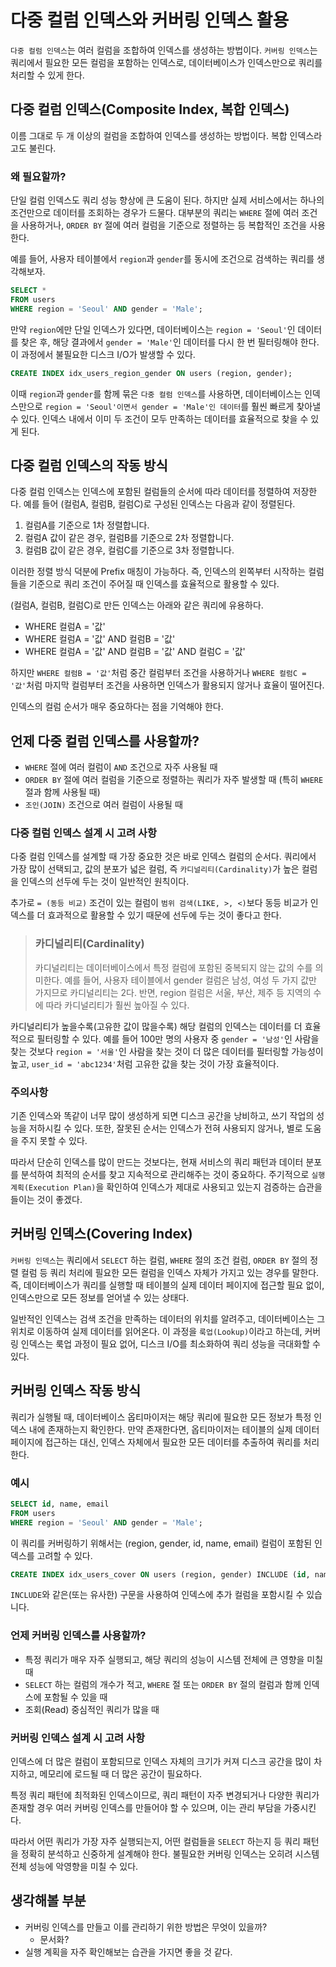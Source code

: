 # 다중 컬럼 인덱스와 커버링 인덱스 활용

`다중 컬럼 인덱스`는 여러 컬럼을 조합하여 인덱스를 생성하는 방법이다.
`커버링 인덱스`는 쿼리에서 필요한 모든 컬럼을 포함하는 인덱스로, 데이터베이스가 인덱스만으로 쿼리를 처리할 수 있게 한다.

## 다중 컬럼 인덱스(Composite Index, 복합 인덱스)

이름 그대로 두 개 이상의 컬럼을 조합하여 인덱스를 생성하는 방법이다.
복합 인덱스라고도 불린다.

### 왜 필요할까?

단일 컬럼 인덱스도 쿼리 성능 향상에 큰 도움이 된다.
하지만 실제 서비스에서는 하나의 조건만으로 데이터를 조회하는 경우가 드물다.
대부분의 쿼리는 `WHERE` 절에 여러 조건을 사용하거나, `ORDER BY` 절에 여러 컬럼을 기준으로 정렬하는 등 복합적인 조건을 사용한다.

예를 들어, 사용자 테이블에서 `region`과 `gender`를 동시에 조건으로 검색하는 쿼리를 생각해보자.

```sql
SELECT *
FROM users
WHERE region = 'Seoul' AND gender = 'Male';
```

만약 `region`에만 단일 인덱스가 있다면, 데이터베이스는 `region = 'Seoul'`인 데이터를 찾은 후, 해당 결과에서 `gender = 'Male'`인 데이터를 다시 한 번 필터링해야 한다.
이 과정에서 불필요한 디스크 I/O가 발생할 수 있다.

```sql
CREATE INDEX idx_users_region_gender ON users (region, gender);
```

이때 `region`과 `gender`를 함께 묶은 `다중 컬럼 인덱스`를 사용하면, 데이터베이스는 인덱스만으로 `region = 'Seoul'이면서 gender = 'Male'인 데이터`를 훨씬 빠르게 찾아낼 수 있다.
인덱스 내에서 이미 두 조건이 모두 만족하는 데이터를 효율적으로 찾을 수 있게 된다.

## 다중 컬럼 인덱스의 작동 방식

다중 컬럼 인덱스는 인덱스에 포함된 컬럼들의 순서에 따라 데이터를 정렬하여 저장한다.
예를 들어 (컬럼A, 컬럼B, 컬럼C)로 구성된 인덱스는 다음과 같이 정렬된다.

1. 컬럼A를 기준으로 1차 정렬합니다.
2. 컬럼A 값이 같은 경우, 컬럼B를 기준으로 2차 정렬합니다.
3. 컬럼B 값이 같은 경우, 컬럼C를 기준으로 3차 정렬합니다.

이러한 정렬 방식 덕분에 Prefix 매칭이 가능하다.
즉, 인덱스의 왼쪽부터 시작하는 컬럼들을 기준으로 쿼리 조건이 주어질 때 인덱스를 효율적으로 활용할 수 있다.

(컬럼A, 컬럼B, 컬럼C)로 만든 인덱스는 아래와 같은 쿼리에 유용하다.

- WHERE 컬럼A = '값'
- WHERE 컬럼A = '값' AND 컬럼B = '값'
- WHERE 컬럼A = '값' AND 컬럼B = '값' AND 컬럼C = '값'

하지만 `WHERE 컬럼B = '값'`처럼 중간 컬럼부터 조건을 사용하거나 `WHERE 컬럼C = '값'`처럼 마지막 컬럼부터 조건을 사용하면 인덱스가 활용되지 않거나 효율이 떨어진다.

인덱스의 컬럼 순서가 매우 중요하다는 점을 기억해야 한다.

## 언제 다중 컬럼 인덱스를 사용할까?

- `WHERE` 절에 여러 컬럼이 `AND` 조건으로 자주 사용될 때
- `ORDER BY` 절에 여러 컬럼을 기준으로 정렬하는 쿼리가 자주 발생할 때 (특히 `WHERE` 절과 함께 사용될 때)
- `조인(JOIN)` 조건으로 여러 컬럼이 사용될 때

### 다중 컬럼 인덱스 설계 시 고려 사항

다중 컬럼 인덱스를 설계할 때 가장 중요한 것은 바로 인덱스 컬럼의 순서다.
쿼리에서 가장 많이 선택되고, 값의 분포가 넓은 컬럼, 즉 `카디널리티(Cardinality)`가 높은 컬럼을 인덱스의 선두에 두는 것이 일반적인 원칙이다.

추가로 `= (동등 비교)` 조건이 있는 컬럼이 `범위 검색(LIKE, >, <)`보다 동등 비교가 인덱스를 더 효과적으로 활용할 수 있기 때문에 선두에 두는 것이 좋다고 한다.

> ### 카디널리티(Cardinality)
>
> 카디널리티는 데이터베이스에서 특정 컬럼에 포함된 중복되지 않는 값의 수를 의미한다. 예를 들어, 사용자 테이블에서 gender 컬럼은 남성, 여성 두 가지 값만 가지므로 카디널리티는 2다. 반면, region 컬럼은 서울, 부산, 제주 등 지역의 수에 따라 카디널리티가 훨씬 높아질 수 있다.

카디널리티가 높을수록(고유한 값이 많을수록) 해당 컬럼의 인덱스는 데이터를 더 효율적으로 필터링할 수 있다. 예를 들어 100만 명의 사용자 중 `gender = '남성'`인 사람을 찾는 것보다 `region = '서울'`인 사람을 찾는 것이 더 많은 데이터를 필터링할 가능성이 높고, `user_id = 'abc1234'`처럼 고유한 값을 찾는 것이 가장 효율적이다.

### 주의사항

기존 인덱스와 똑같이 너무 많이 생성하게 되면 디스크 공간을 낭비하고, 쓰기 작업의 성능을 저하시킬 수 있다.
또한, 잘못된 순서는 인덱스가 전혀 사용되지 않거나, 별로 도움을 주지 못할 수 있다.

따라서 단순히 인덱스를 많이 만드는 것보다는, 현재 서비스의 쿼리 패턴과 데이터 분포를 분석하여 최적의 순서를 찾고 지속적으로 관리해주는 것이 중요하다.
주기적으로 `실행 계획(Execution Plan)`을 확인하여 인덱스가 제대로 사용되고 있는지 검증하는 습관을 들이는 것이 좋겠다.

## 커버링 인덱스(Covering Index)

`커버링 인덱스`는 쿼리에서 `SELECT` 하는 컬럼, `WHERE` 절의 조건 컬럼, `ORDER BY` 절의 정렬 컬럼 등 쿼리 처리에 필요한 모든 컬럼을 인덱스 자체가 가지고 있는 경우를 말한다.
즉, 데이터베이스가 쿼리를 실행할 때 테이블의 실제 데이터 페이지에 접근할 필요 없이, 인덱스만으로 모든 정보를 얻어낼 수 있는 상태다.

일반적인 인덱스는 검색 조건을 만족하는 데이터의 위치를 알려주고, 데이터베이스는 그 위치로 이동하여 실제 데이터를 읽어온다. 이 과정을 `룩업(Lookup)`이라고 하는데, 커버링 인덱스는 룩업 과정이 필요 없어, 디스크 I/O를 최소화하여 쿼리 성능을 극대화할 수 있다.

## 커버링 인덱스 작동 방식

쿼리가 실행될 때, 데이터베이스 옵티마이저는 해당 쿼리에 필요한 모든 정보가 특정 인덱스 내에 존재하는지 확인한다.
만약 존재한다면, 옵티마이저는 테이블의 실제 데이터 페이지에 접근하는 대신, 인덱스 자체에서 필요한 모든 데이터를 추출하여 쿼리를 처리한다.

### 예시

```sql
SELECT id, name, email
FROM users
WHERE region = 'Seoul' AND gender = 'Male';
```

이 쿼리를 커버링하기 위해서는 (region, gender, id, name, email) 컬럼이 포함된 인덱스를 고려할 수 있다.

```sql
CREATE INDEX idx_users_cover ON users (region, gender) INCLUDE (id, name, email);
```

`INCLUDE`와 같은(또는 유사한) 구문을 사용하여 인덱스에 추가 컬럼을 포함시킬 수 있습니다.

### 언제 커버링 인덱스를 사용할까?

- 특정 쿼리가 매우 자주 실행되고, 해당 쿼리의 성능이 시스템 전체에 큰 영향을 미칠 때
- `SELECT` 하는 컬럼의 개수가 적고, `WHERE` 절 또는 `ORDER BY` 절의 컬럼과 함께 인덱스에 포함될 수 있을 때
- 조회(Read) 중심적인 쿼리가 많을 때

### 커버링 인덱스 설계 시 고려 사항

인덱스에 더 많은 컬럼이 포함되므로 인덱스 자체의 크기가 커져 디스크 공간을 많이 차지하고, 메모리에 로드될 때 더 많은 공간이 필요하다.

특정 쿼리 패턴에 최적화된 인덱스이므로, 쿼리 패턴이 자주 변경되거나 다양한 쿼리가 존재할 경우 여러 커버링 인덱스를 만들어야 할 수 있으며, 이는 관리 부담을 가중시킨다.

따라서 어떤 쿼리가 가장 자주 실행되는지, 어떤 컬럼들을 `SELECT` 하는지 등 쿼리 패턴을 정확히 분석하고 신중하게 설계해야 한다.
불필요한 커버링 인덱스는 오히려 시스템 전체 성능에 악영향을 미칠 수 있다.

## 생각해볼 부분

- 커버링 인덱스를 만들고 이를 관리하기 위한 방법은 무엇이 있을까?
  - 문서화?
- 실행 계획을 자주 확인해보는 습관을 가지면 좋을 것 같다.
